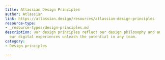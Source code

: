```yaml
---
title: Atlassian Design Principles
author: Atlassian
link: https://atlassian.design/resources/atlassian-design-principles
resource-type:
- _resource-types/design-principles.md
description: Our design principles reflect our design philosophy and underpin how
  our digital experiences unleash the potential in any team.
category:
- Design principles

---
```


